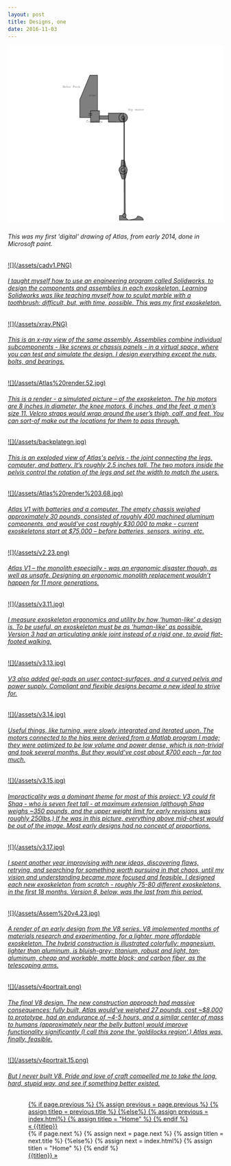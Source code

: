 ```yaml
---
layout: post
title: Designs, one 
date: 2016-11-03
---
```

<a href="/assets/progenitor.png" target="_blank">![](/assets/progenitor.png)</a>
<h6>This was my first 'digital' drawing of Atlas, from early 2014, done in Microsoft paint. </h6>
<a href="/assets/cadv1.PNG" target="_blank">![](/assets/cadv1.PNG)
<h6>I taught myself how to use an engineering program called Solidworks, to design the components and assemblies in each exoskeleton. Learning Solidworks was like teaching myself how to sculpt marble with a toothbrush: difficult, but, with time, possible. This was my first exoskeleton.</h6>
<a href="/assets/xray.PNG" target="_blank">![](/assets/xray.PNG)
<h6>This is an x-ray view of the same assembly. Assemblies combine individual subcomponents - like screws or chassis panels - in a virtual space, where you can test and simulate the design. I design everything except the nuts, bolts, and bearings.</h6>
<a href="/assets/Atlas%20render.52.jpg" target="_blank">![](/assets/Atlas%20render.52.jpg)
<h6>This is a render - a simulated picture – of the exoskeleton. The hip motors are 8 inches in diameter, the knee motors, 6 inches, and the feet, a men’s size 11. Velcro straps would wrap around the user’s thigh, calf, and feet. You can sort-of make out the locations for them to pass through.</h6>
<a href="/assets/backplategn.jpg" target="_blank">![](/assets/backplategn.jpg)
<h6>This is an exploded view of Atlas's pelvis - the joint connecting the legs, computer, and battery. It’s roughly 2.5 inches tall. The two motors inside the pelvis control the rotation of the legs and set the width to match the users.</h6>
<a href="/assets/Atlas%20render%203.68.jpg" target="_blank">![](/assets/Atlas%20render%203.68.jpg)
<h6>Atlas V1 with batteries and a computer. The empty chassis weighed approximately 30 pounds, consisted of roughly 400 machined aluminum components, and would've cost roughly $30,000 to make - current exoskeletons start at $75,000 – before batteries, sensors, wiring, etc.</h6>
<a href="/assets/v2.23.png" target="_blank">![](/assets/v2.23.png)
<h6>Atlas V1 – the monolith especially - was an ergonomic disaster though, as well as unsafe.  Designing an ergonomic monolith replacement wouldn’t happen for 11 more generations.</h6>
<a href="/assets/v3.11.jpg" target="_blank">![](/assets/v3.11.jpg)
<h6>I measure exoskeleton ergonomics and utility by how ‘human-like’ a design is. To be useful, an exoskeleton must be as 'human-like' as possible. Version 3 had an articulating ankle joint instead of a rigid one, to avoid flat-footed walking.</h6>
<a href="/assets/v3.13.jpg" target="_blank">![](/assets/v3.13.jpg)
<h6>V3 also added gel-pads on user contact-surfaces, and a curved pelvis and power supply. Compliant and flexible designs became a new ideal to strive for.</h6>
<a href="/assets/v3.14.jpg" target="_blank">![](/assets/v3.14.jpg)
<h6>Useful things, like turning, were slowly integrated and iterated upon. The motors connected to the hips were derived from a Matlab program I made; they were optimized to be low volume and power dense, which is non-trivial and took several months. But they would’ve cost about $700 each – far too much.</h6>
<a href="/assets/v3.15.jpg" target="_blank">![](/assets/v3.15.jpg)
<h6>Impracticality was a dominant theme for most of this project: V3 could fit Shaq - who is seven feet tall - at maximum extension (although Shaq weighs ~350 pounds, and the upper weight limit for early revisions was roughly 250lbs.) If he was in this picture, everything above mid-chest would be out of the image. Most early designs had no concept of proportions.</h6>
<a href="/assets/v3.17.jpg" target="_blank">![](/assets/v3.17.jpg)
<h6>I spent another year improvising with new ideas, discovering flaws, retrying, and searching for something worth pursuing in that chaos, until my vision and understanding became more focused and feasible. I designed each new exoskeleton from scratch - roughly 75-80 different exoskeletons, in the first 18 months. Version 8, below, was the last from this period.</h6>
<a href="/assets/Assem%20v4.23.jpg" target="_blank">![](/assets/Assem%20v4.23.jpg)
<h6>A render of an early design from the V8 series. V8 implemented months of materials research and experimenting, for a lighter, more affordable exoskeleton. The hybrid construction is illustrated colorfully: magnesium, lighter than aluminum, is bluish-grey; titanium, robust and light, tan; aluminum, cheap and workable, matte black; and carbon fiber, as the telescoping arms.</h6>
<a href="/assets/v4portrait.png" target="_blank">![](/assets/v4portrait.png)
<h6>The final V8 design. The new construction approach had massive consequences: fully built, Atlas would've weighed 27 pounds, cost ~$8,000 to prototype, had an endurance of ~4-5 hours, and a similar center of mass to humans (approximately near the belly button) would improve functionality significantly (I call this zone the 'goldilocks region'.) Atlas was, finally, feasible.</h6>
<a href="/assets/v4portrait.15.png" target="_blank">![](/assets/v4portrait.15.png)
<h6>But I never built V8. Pride and love of craft compelled me to take the long, hard, stupid way, and see if something better existed.</h6>
<ul class="footer">
    <ul class="button">
        {% if page.previous %}
            {% assign previous = page.previous %}
            {% assign titlep = previous.title %}
        {%else%}
            {% assign previous = index.html%}
            {% assign titlep = "Home" %}
        {% endif %}
        <div class="button0"><a href="{{site.baseurl}}{{previous.url}}">&laquo; {{titlep}}</a></div>
        {% if page.next %}
            {% assign next = page.next %}
            {% assign titlen = next.title %}
        {%else%}
            {% assign next = index.html%}
            {% assign titlen = "Home" %}
        {% endif %}
        <div class="button0"><a href="{{site.baseurl}}{{next.url}}">{{titlen}} &raquo;</a></div>         
    </ul>
</ul>

